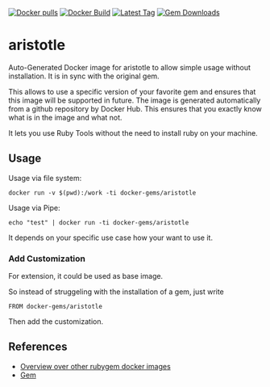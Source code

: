 [![Docker pulls](https://img.shields.io/docker/pulls/rubygem/aristotle.svg)](https://hub.docker.com/r/rubygem/aristotle/)
[![Docker Build](https://img.shields.io/docker/automated/rubygem/aristotle.svg)](https://hub.docker.com/r/rubygem/aristotle/)
[![Latest Tag](https://img.shields.io/github/tag/docker-rubygem/aristotle.svg)](https://hub.docker.com/r/rubygem/aristotle/)
[![Gem Downloads](https://img.shields.io/gem/dt/aristotle.svg)](https://rubygems.org/gems/aristotle/)
# aristotle

Auto-Generated Docker image for aristotle to allow simple usage without installation.
It is in sync with the original gem.

This allows to use a specific version of your favorite gem and ensures that this image will be supported in future.
The image is generated automatically from a github repository by Docker Hub.
This ensures that you exactly know what is in the image and what not.

It lets you use Ruby Tools without the need to install ruby on your machine.

## Usage

Usage via file system:

`docker run -v $(pwd):/work -ti docker-gems/aristotle`

Usage via Pipe:

`echo "test" | docker run -ti docker-gems/aristotle`

It depends on your specific use case how your want to use it.

### Add Customization

For extension, it could be used as base image.

So instead of struggeling with the installation of a gem, just write

`FROM docker-gems/aristotle`

Then add the customization.

## References

 - [Overview over other rubygem docker images](https://github.com/thinkbot/docker-rubygem)
 - [Gem](https://rubygems.org/gems/aristotle/)
